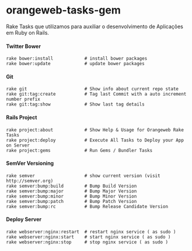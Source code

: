 orangeweb-tasks-gem
===================

Rake Tasks que utilizamos para auxiliar o desenvolvimento de Aplicações em Ruby on Rails.

#### Twitter Bower

```shell
rake bower:install            # install bower packages
rake bower:update             # update bower packages
```

#### Git


```
rake git                      # Show info about current repo state
rake git:tag:create           # Tag last Commit with a auto increment number prefix
rake git:tag:show             # Show last tag details
```

#### Rails Project

```
rake project:about            # Show Help & Usage for Orangeweb Rake Tasks
rake project:deploy           # Execute All Tasks to Deploy your App on Server
rake project:gems             # Run Gems / Bundler Tasks
```

#### SemVer Versioning

```
rake semver                   # show current version (visit http://semver.org)
rake semver:bump:build        # Bump Build Version
rake semver:bump:major        # Bump Major Version
rake semver:bump:minor        # Bump Minor Version
rake semver:bump:patch        # Bump Patch Version
rake semver:bump:rc           # Bump Release Candidate Version
```

#### Deploy Server

```
rake webserver:nginx:restart  # restart nginx service ( as sudo )
rake webserver:nginx:start    # start nginx service ( as sudo )
rake webserver:nginx:stop     # stop nginx service ( as sudo )
```

